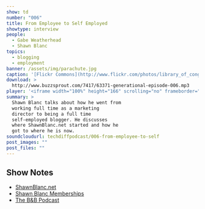```yaml
---
show: td
number: "006"
title: From Employee to Self Employed
showtype: interview
people:
  - Gabe Weatherhead
  - Shawn Blanc
topics:
  - blogging
  - employment
banner: /assets/img/parachute.jpg
caption: '[Flickr Commons](http://www.flickr.com/photos/library_of_congress/2178335803/)'
download: >
  http://www.buzzsprout.com/7417/63371-generational-episode-006.mp3
player: '<iframe width="100%" height="166" scrolling="no" frameborder="no" src="https://w.soundcloud.com/player/?url=https%3A//api.soundcloud.com/tracks/125781522%3Fsecret_token%3Ds-vvSUA&amp;color=ff6600&amp;auto_play=false&amp;show_artwork=true"></iframe>'
summary: >
  Shawn Blanc talks about how he went from
  working full time as a marketing
  director to being a full time
  self-employed blogger. He discusses
  where ShawnBlanc.net started and how he
  got to where he is now.
soundcloudurl: techdiffpodcast/006-from-employee-to-self
post_images: ""
post_files: ""
---
```


## Show Notes ##

* [ShawnBlanc.net](http://shawnblanc.net/)
* [Shawn Blanc Memberships](http://shawnblanc.net/members/)
* [The B&B Podcast](http://5by5.tv/bb)